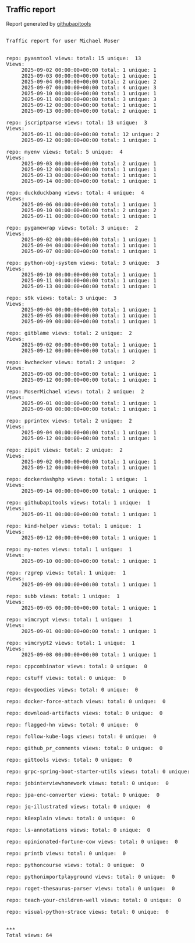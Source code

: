 <h2> Traffic report </h2>

Report generated by <a href="https://github.com/MoserMichael/githubapitools">githubapitools</a>

<pre>

Traffic report for user Michael Moser


repo: pyasmtool views: total: 15 unique:  13
Views:
	 2025-09-02 00:00:00+00:00 total: 1 unique: 1
	 2025-09-03 00:00:00+00:00 total: 1 unique: 1
	 2025-09-04 00:00:00+00:00 total: 2 unique: 2
	 2025-09-07 00:00:00+00:00 total: 4 unique: 3
	 2025-09-10 00:00:00+00:00 total: 1 unique: 1
	 2025-09-11 00:00:00+00:00 total: 3 unique: 3
	 2025-09-12 00:00:00+00:00 total: 1 unique: 1
	 2025-09-13 00:00:00+00:00 total: 2 unique: 1

repo: jscriptparse views: total: 13 unique:  3
Views:
	 2025-09-11 00:00:00+00:00 total: 12 unique: 2
	 2025-09-12 00:00:00+00:00 total: 1 unique: 1

repo: myenv views: total: 5 unique:  4
Views:
	 2025-09-03 00:00:00+00:00 total: 2 unique: 1
	 2025-09-12 00:00:00+00:00 total: 1 unique: 1
	 2025-09-13 00:00:00+00:00 total: 1 unique: 1
	 2025-09-14 00:00:00+00:00 total: 1 unique: 1

repo: duckduckbang views: total: 4 unique:  4
Views:
	 2025-09-06 00:00:00+00:00 total: 1 unique: 1
	 2025-09-10 00:00:00+00:00 total: 2 unique: 2
	 2025-09-11 00:00:00+00:00 total: 1 unique: 1

repo: pygamewrap views: total: 3 unique:  2
Views:
	 2025-09-02 00:00:00+00:00 total: 1 unique: 1
	 2025-09-04 00:00:00+00:00 total: 1 unique: 1
	 2025-09-07 00:00:00+00:00 total: 1 unique: 1

repo: python-obj-system views: total: 3 unique:  3
Views:
	 2025-09-10 00:00:00+00:00 total: 1 unique: 1
	 2025-09-11 00:00:00+00:00 total: 1 unique: 1
	 2025-09-13 00:00:00+00:00 total: 1 unique: 1

repo: s9k views: total: 3 unique:  3
Views:
	 2025-09-04 00:00:00+00:00 total: 1 unique: 1
	 2025-09-05 00:00:00+00:00 total: 1 unique: 1
	 2025-09-09 00:00:00+00:00 total: 1 unique: 1

repo: gitblame views: total: 2 unique:  2
Views:
	 2025-09-02 00:00:00+00:00 total: 1 unique: 1
	 2025-09-12 00:00:00+00:00 total: 1 unique: 1

repo: kwchecker views: total: 2 unique:  2
Views:
	 2025-09-08 00:00:00+00:00 total: 1 unique: 1
	 2025-09-12 00:00:00+00:00 total: 1 unique: 1

repo: MoserMichael views: total: 2 unique:  2
Views:
	 2025-09-01 00:00:00+00:00 total: 1 unique: 1
	 2025-09-08 00:00:00+00:00 total: 1 unique: 1

repo: pprintex views: total: 2 unique:  2
Views:
	 2025-09-04 00:00:00+00:00 total: 1 unique: 1
	 2025-09-12 00:00:00+00:00 total: 1 unique: 1

repo: zipit views: total: 2 unique:  2
Views:
	 2025-09-02 00:00:00+00:00 total: 1 unique: 1
	 2025-09-12 00:00:00+00:00 total: 1 unique: 1

repo: dockerdashphp views: total: 1 unique:  1
Views:
	 2025-09-14 00:00:00+00:00 total: 1 unique: 1

repo: githubapitools views: total: 1 unique:  1
Views:
	 2025-09-11 00:00:00+00:00 total: 1 unique: 1

repo: kind-helper views: total: 1 unique:  1
Views:
	 2025-09-12 00:00:00+00:00 total: 1 unique: 1

repo: my-notes views: total: 1 unique:  1
Views:
	 2025-09-10 00:00:00+00:00 total: 1 unique: 1

repo: rzgrep views: total: 1 unique:  1
Views:
	 2025-09-09 00:00:00+00:00 total: 1 unique: 1

repo: subb views: total: 1 unique:  1
Views:
	 2025-09-05 00:00:00+00:00 total: 1 unique: 1

repo: vimcrypt views: total: 1 unique:  1
Views:
	 2025-09-01 00:00:00+00:00 total: 1 unique: 1

repo: vimcrypt2 views: total: 1 unique:  1
Views:
	 2025-09-08 00:00:00+00:00 total: 1 unique: 1

repo: cppcombinator views: total: 0 unique:  0

repo: cstuff views: total: 0 unique:  0

repo: devgoodies views: total: 0 unique:  0

repo: docker-force-attach views: total: 0 unique:  0

repo: download-artifacts views: total: 0 unique:  0

repo: flagged-hn views: total: 0 unique:  0

repo: follow-kube-logs views: total: 0 unique:  0

repo: github_pr_comments views: total: 0 unique:  0

repo: gittools views: total: 0 unique:  0

repo: grpc-spring-boot-starter-utils views: total: 0 unique:  0

repo: jobinterviewhomework views: total: 0 unique:  0

repo: jpa-enc-converter views: total: 0 unique:  0

repo: jq-illustrated views: total: 0 unique:  0

repo: k8explain views: total: 0 unique:  0

repo: ls-annotations views: total: 0 unique:  0

repo: opinionated-fortune-cow views: total: 0 unique:  0

repo: printb views: total: 0 unique:  0

repo: pythoncourse views: total: 0 unique:  0

repo: pythonimportplayground views: total: 0 unique:  0

repo: roget-thesaurus-parser views: total: 0 unique:  0

repo: teach-your-children-well views: total: 0 unique:  0

repo: visual-python-strace views: total: 0 unique:  0


***
Total views: 64
